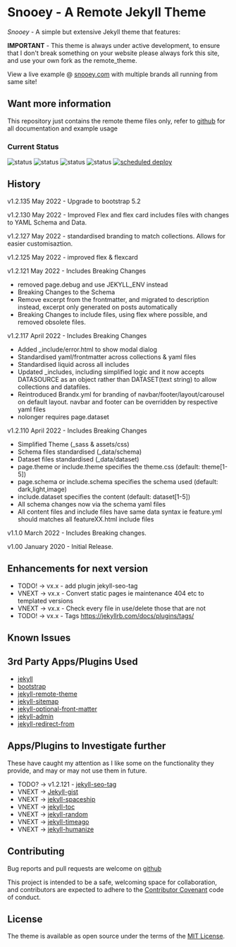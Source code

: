 # Snooey - A Remote Jekyll Theme

*Snooey* - A simple but extensive Jekyll theme that features:

**IMPORTANT** - This theme is always under active development, to ensure that I don't break something on your website please always fork this site, and use your own fork as the remote_theme.

View a live example @ [snooey.com](https://snooey.com) with multiple brands all running from same site!

## Want more information

This repository just contains the remote theme files only, refer to [github](https://github.com/snooey-template) for all documentation and example usage

### Current Status

![status](https://img.shields.io/static/v1?label=Development%20Status&color=yellow&message=beta)
![status](https://img.shields.io/netlify/4a073a6e-02dd-40a8-94e0-1bcb2179fa64?label=Build%20Status)
![status](https://img.shields.io/github/last-commit/shanehoey/snooey?label=Lastest%20Commit%20Remote%20Theme)
![status](https://img.shields.io/github/last-commit/shanehoey/snooey-template?label=Lastest%20Commit%20Example%20Site)
[![scheduled deploy](https://github.com/shanehoey/snooey-template/actions/workflows/deploy.yml/badge.svg)](https://github.com/shanehoey/snooey-template/actions/workflows/deploy.yml)

## History

v1.2.135 May 2022 - Upgrade to bootstrap 5.2

v1.2.130 May 2022 - Improved Flex and flex card includes files with changes to YAML Schema and Data.

v1.2.127 May 2022 - standardised branding to match collections. Allows for easier customisaztion.

v1.2.125 May 2022 - improved flex & flexcard

v1.2.121 May 2022  - Includes Breaking Changes

- removed page.debug and use JEKYLL_ENV instead
- Breaking Changes to the Schema
- Remove excerpt from the frontmatter, and migrated to description instead, excerpt only generated on posts automatically
- Breaking Changes to include files, using flex where possible, and removed obsolete files.

v1.2.117 April 2022 - Includes Breaking Changes

- Added _include/error.html to show modal dialog
- Standardised yaml/frontmatter across collections & yaml files
- Standardised liquid across all includes
- Updated _includes, including simplified logic and it now accepts DATASOURCE as an object rather than DATASET(text string) to allow collections and datafiles.
- Reintroduced Brandx.yml for branding of navbar/footer/layout/carousel on default layout.  navbar and footer can be overridden by respective yaml files
- nolonger requires page.dataset

v1.2.110 April 2022 - Includes Breaking Changes

- Simplified Theme (_sass & assets/css)
- Schema files standardised (_data/schema)
- Dataset files standardised (_data/dataset)
- page.theme or include.theme specifies the theme.css (default: theme[1-5])
- page.schema or include.schema specifies the schema used (default: dark,light,image)
- include.dataset specifies the content (default: dataset[1-5])
- All schema changes now via the schema yaml files
- All content files and include files have same data syntax ie feature.yml should matches all featureXX.html include files

v1.1.0 March 2022 - Includes Breaking changes.

v1.00 January 2020 - Initial Release.

## Enhancements for next version

- TODO! -> vx.x  -  add plugin jekyll-seo-tag
- VNEXT -> vx.x  -  Convert static pages ie maintenance 404 etc to templated versions
- VNEXT -> vx.x  -  Check every file in use/delete those that are not
- TODO! -> vx.x  -  Tags https://jekyllrb.com/docs/plugins/tags/


## Known Issues


## 3rd Party Apps/Plugins Used

- [jekyll](https://github.com/jekyll/jekyll)
- [bootstrap](https://getbootstrap.com)
- [jekyll-remote-theme](https://github.com/benbalter/jekyll-remote-theme)
- [jekyll-sitemap](https://github.com/jekyll/jekyll-sitemap)
- [jekyll-optional-front-matter](https://github.com/benbalter/jekyll-optional-front-matter/)
- [jekyll-admin](https://github.com/jekyll/jekyll-admin)
- [jekyll-redirect-from](https://github.com/jekyll/jekyll-redirect-from)

## Apps/Plugins to Investigate further

These have caught my attention as I like some on the functionality they provide, and may or may not use them in future.

- TODO? ->  v1.2.121  - [jekyll-seo-tag](https://github.com/jekyll/jekyll-seo-tag)
- VNEXT -> [Jekyll-gist](https://github.com/jekyll/jekyll-gist)
- VNEXT -> [jekyll-spaceship](https://github.com/jeffreytse/jekyll-spaceship)
- VNEXT -> [jekyll-toc](https://github.com/toshimaru/jekyll-toc)
- VNEXT -> [jekyll-random](https://github.com/codecalm/jekyll-random)
- VNEXT -> [jekyll-timeago](https://github.com/markets/jekyll-timeago)
- VNEXT -> [jekyll-humanize](https://github.com/23maverick23/jekyll-humanize)

## Contributing

Bug reports and pull requests are welcome on [github](https://github.com/shanehoey/snooey)

This project is intended to be a safe, welcoming space for collaboration, and contributors are expected to adhere to the [Contributor Covenant](http://contributor-covenant.org) code of conduct.

## License

The theme is available as open source under the terms of the [MIT License](https://opensource.org/licenses/MIT).

